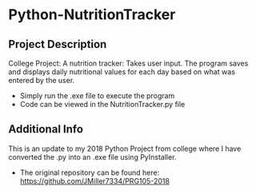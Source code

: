 # Python-NutritionTracker
## Project Description
College Project: A nutrition tracker: Takes user input. The program saves and displays daily nutritional values for each day based on what was entered by the user.
 * Simply run the .exe file to execute the program
 * Code can be viewed in the NutritionTracker.py file


## Additional Info
This is an update to my 2018 Python Project from college where I have converted the .py into an .exe file using PyInstaller.
  + The original repository can be found here: https://github.com/JMiller7334/PRG105-2018


